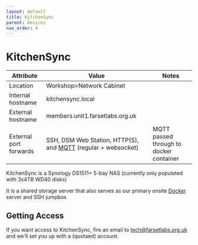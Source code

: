 ```yaml
---
layout: default
title: KitchenSync
parent: Devices
nav_order: 4
---
```


# KitchenSync

| Attribute              | Value                                                        | Notes                                   |
| ---------------------- | ------------------------------------------------------------ | --------------------------------------- |
| Location               | Workshop>Network Cabinet                                     |                                         |
| Internal hostname      | kitchensync.local                                            |                                         |
| External hostname      | members.unit1.farsetlabs.org.uk                              |                                         |
| External port forwards | SSH, DSM Web Station, HTTP(S), and [MQTT](../services/MQTT.md) (regular + websocket) | MQTT passed through to docker container |

KitchenSync is a Synology DS1511+ 5-bay NAS (currently only populated with 3x4TB WD40 disks)

It is a shared storage server that also serves as our primary onsite [Docker](../services/Docker.md) server and SSH jumpbox

## Getting Access

If you want access to KitchenSync, fire an email to tech@farsetlabs.org.uk and we'll set you up with a (quotaed) account.


